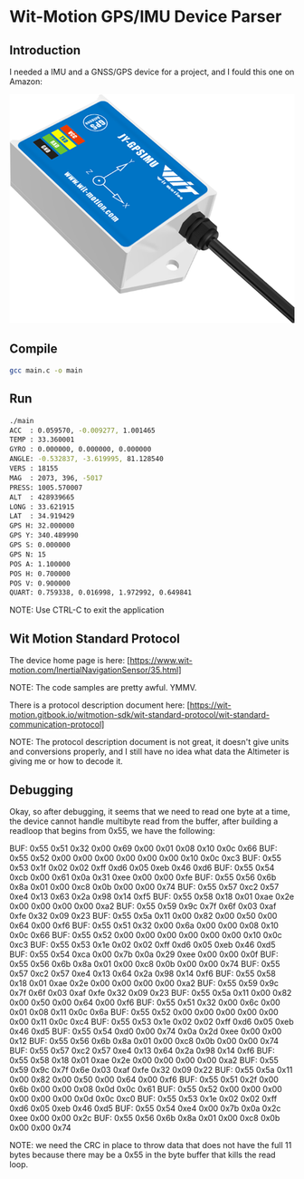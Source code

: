 # Wit-Motion GPS/IMU Device Parser

## Introduction

I needed a IMU and a GNSS/GPS device for a project, and I fould this one on Amazon:

![image info](./docs/pictures/wit-motion-wtgahrs2.png)

## Compile

```bash
gcc main.c -o main
```

## Run

```bash
./main
ACC  : 0.059570, -0.009277, 1.001465
TEMP : 33.360001
GYRO : 0.000000, 0.000000, 0.000000
ANGLE: -0.532837, -3.619995, 81.128540
VERS : 18155
MAG  : 2073, 396, -5017
PRESS: 1005.570007
ALT  : 428939665
LONG : 33.621915
LAT  : 34.919429
GPS H: 32.000000
GPS Y: 340.489990
GPS S: 0.000000
GPS N: 15
POS A: 1.100000
POS H: 0.700000
POS V: 0.900000
QUART: 0.759338, 0.016998, 1.972992, 0.649841
```

NOTE: Use CTRL-C to exit the application

## Wit Motion Standard Protocol

The device home page is here: [https://www.wit-motion.com/InertialNavigationSensor/35.html]

NOTE: The code samples are pretty awful. YMMV.

There is a protocol description document here: [https://wit-motion.gitbook.io/witmotion-sdk/wit-standard-protocol/wit-standard-communication-protocol]

NOTE: The protocol description document is not great, it doesn't give units and conversions properly, and I still have no idea what data the Altimeter is giving me or how to decode it.

## Debugging

Okay, so after debugging, it seems that we need to read one byte at a time, the device cannot handle multibyte read from the buffer, after building a readloop that begins from 0x55, we have the following:

BUF: 0x55 0x51 0x32 0x00 0x69 0x00 0x01 0x08 0x10 0x0c 0x66
BUF: 0x55 0x52 0x00 0x00 0x00 0x00 0x00 0x00 0x10 0x0c 0xc3
BUF: 0x55 0x53 0x1f 0x02 0x02 0xff 0xd6 0x05 0xeb 0x46 0xd6
BUF: 0x55 0x54 0xcb 0x00 0x61 0x0a 0x31 0xee 0x00 0x00 0xfe
BUF: 0x55 0x56 0x6b 0x8a 0x01 0x00 0xc8 0x0b 0x00 0x00 0x74
BUF: 0x55 0x57 0xc2 0x57 0xe4 0x13 0x63 0x2a 0x98 0x14 0xf5
BUF: 0x55 0x58 0x18 0x01 0xae 0x2e 0x00 0x00 0x00 0x00 0xa2
BUF: 0x55 0x59 0x9c 0x7f 0x6f 0x03 0xaf 0xfe 0x32 0x09 0x23
BUF: 0x55 0x5a 0x11 0x00 0x82 0x00 0x50 0x00 0x64 0x00 0xf6
BUF: 0x55 0x51 0x32 0x00 0x6a 0x00 0x00 0x08 0x10 0x0c 0x66
BUF: 0x55 0x52 0x00 0x00 0x00 0x00 0x00 0x00 0x10 0x0c 0xc3
BUF: 0x55 0x53 0x1e 0x02 0x02 0xff 0xd6 0x05 0xeb 0x46 0xd5
BUF: 0x55 0x54 0xca 0x00 0x7b 0x0a 0x29 0xee 0x00 0x00 0x0f
BUF: 0x55 0x56 0x6b 0x8a 0x01 0x00 0xc8 0x0b 0x00 0x00 0x74
BUF: 0x55 0x57 0xc2 0x57 0xe4 0x13 0x64 0x2a 0x98 0x14 0xf6
BUF: 0x55 0x58 0x18 0x01 0xae 0x2e 0x00 0x00 0x00 0x00 0xa2
BUF: 0x55 0x59 0x9c 0x7f 0x6f 0x03 0xaf 0xfe 0x32 0x09 0x23
BUF: 0x55 0x5a 0x11 0x00 0x82 0x00 0x50 0x00 0x64 0x00 0xf6
BUF: 0x55 0x51 0x32 0x00 0x6c 0x00 0x01 0x08 0x11 0x0c 0x6a
BUF: 0x55 0x52 0x00 0x00 0x00 0x00 0x00 0x00 0x11 0x0c 0xc4
BUF: 0x55 0x53 0x1e 0x02 0x02 0xff 0xd6 0x05 0xeb 0x46 0xd5
BUF: 0x55 0x54 0xd0 0x00 0x74 0x0a 0x2d 0xee 0x00 0x00 0x12
BUF: 0x55 0x56 0x6b 0x8a 0x01 0x00 0xc8 0x0b 0x00 0x00 0x74
BUF: 0x55 0x57 0xc2 0x57 0xe4 0x13 0x64 0x2a 0x98 0x14 0xf6
BUF: 0x55 0x58 0x18 0x01 0xae 0x2e 0x00 0x00 0x00 0x00 0xa2
BUF: 0x55 0x59 0x9c 0x7f 0x6e 0x03 0xaf 0xfe 0x32 0x09 0x22
BUF: 0x55 0x5a 0x11 0x00 0x82 0x00 0x50 0x00 0x64 0x00 0xf6
BUF: 0x55 0x51 0x2f 0x00 0x6b 0x00 0x00 0x08 0x0d 0x0c 0x61
BUF: 0x55 0x52 0x00 0x00 0x00 0x00 0x00 0x00 0x0d 0x0c 0xc0
BUF: 0x55 0x53 0x1e 0x02 0x02 0xff 0xd6 0x05 0xeb 0x46 0xd5
BUF: 0x55 0x54 0xe4 0x00 0x7b 0x0a 0x2c 0xee 0x00 0x00 0x2c
BUF: 0x55 0x56 0x6b 0x8a 0x01 0x00 0xc8 0x0b 0x00 0x00 0x74

NOTE: we need the CRC in place to throw data that does not have the full 11 bytes because there may be a 0x55 in the byte buffer that kills the read loop.